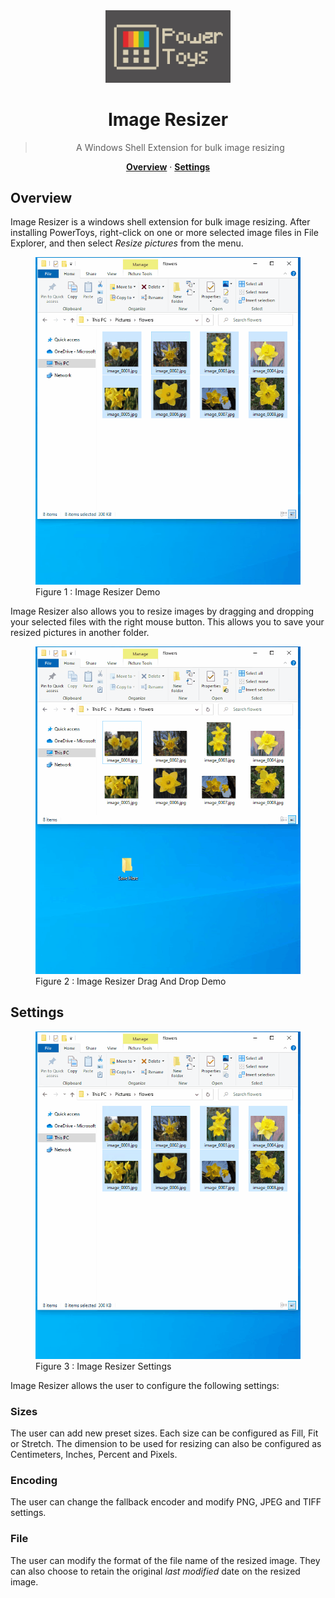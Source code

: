 <center>

<img width="200" src="../../../doc/images/Logo.jpg">

# Image Resizer
> A Windows Shell Extension for bulk image resizing

[**Overview**](#overview) · 
[**Settings**](#settings)
</center>

## Overview
Image Resizer is a windows shell extension for bulk image resizing. After installing PowerToys, right-click on one or more selected image files in File Explorer, and then select _Resize pictures_ from the menu.

<figure>
  <img src="../../../doc/images/imageresizer/resizeNormal.gif" alt="Image Resizer Demo" >
  <figcaption>Figure 1 : Image Resizer Demo</figcaption>
</figure>  

Image Resizer also allows you to resize images by dragging and dropping your selected files with the right mouse button. This allows you to save your resized pictures in another folder.

<figure>
  <img src="../../../doc/images/imageresizer/resizeDragAndDrop.gif" alt="Image Resizer Drag And Drop Demo" >
  <figcaption>Figure 2 : Image Resizer Drag And Drop Demo</figcaption>
</figure>

## Settings

<figure>
  <img src="../../../doc/images/imageresizer/resizeSettings.gif" alt="Image Resizer Settings" >
  <figcaption>Figure 3 : Image Resizer Settings</figcaption>
</figure>

Image Resizer allows the user to configure the following settings:

### Sizes
The user can add new preset sizes. Each size can be configured as Fill, Fit or Stretch. The dimension to be used for resizing can also be configured as Centimeters, Inches, Percent and Pixels.

### Encoding
The user can change the fallback encoder and modify PNG, JPEG and TIFF settings.

### File
The user can modify the format of the file name of the resized image. They can also choose to retain the original _last modified_ date on the resized image.